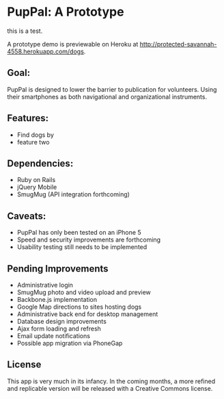 PupPal: A Prototype
===============================

this is a test. 

A prototype demo is previewable on Heroku at http://protected-savannah-4558.herokuapp.com/dogs. 

## Goal:
PupPal is designed to lower the barrier to publication for volunteers. Using their smartphones as both navigational and organizational instruments.

## Features:
- Find dogs by 
- feature two

## Dependencies:
- Ruby on Rails
- jQuery Mobile
- SmugMug (API integration forthcoming)

## Caveats:
- PupPal has only been tested on an iPhone 5
- Speed and security improvements are forthcoming
- Usability testing still needs to be implemented 

## Pending Improvements
- Administrative login
- SmugMug photo and video upload and preview
- Backbone.js implementation
- Google Map directions to sites hosting dogs
- Administrative back end for desktop management
- Database design improvements
- Ajax form loading and refresh
- Email update notifications
- Possible app migration via PhoneGap

## License
This app is very much in its infancy. In the coming months, a more refined and replicable version will be released with a Creative Commons license.
